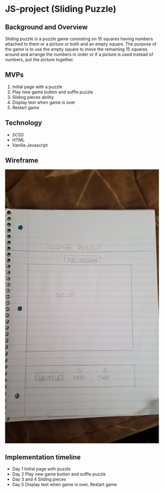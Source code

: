# JS-project (Sliding Puzzle)

## Background and Overview
Sliding puzzle is a puzzle game consisting on 15 squares having numbers attached to them or a picture or both and an empty square. The purpose of the game is to use the empty square to move the remaining 15 squares around and arrange the numbers in order or if a picture is used instead of numbers, put the picture together. 

## MVPs
1. Initial page with a puzzle 
2. Play new game button and suffle puzzle
3. Sliding pieces ability
4. Display text when game is over
5. Restart game

## Technology

- SCSS
- HTML
- Vanilla Javascript

## Wireframe 
![](images/wireframe.jpg)
## Implementation timeline

- Day 1 Initial page with puzzle
- Day 2 Play new game button and suffle puzzle
- Day 3 and 4 Sliding pieces
- Day 5 Display text when game is over, Restart game


